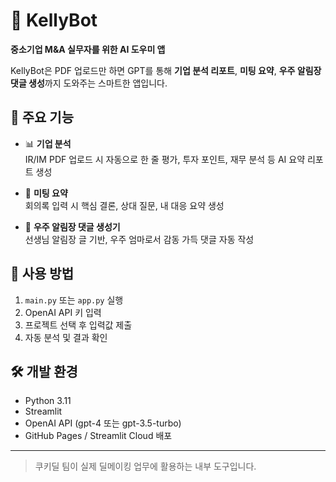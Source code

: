 # 🤖 KellyBot

**중소기업 M&A 실무자를 위한 AI 도우미 앱**

KellyBot은 PDF 업로드만 하면 GPT를 통해 **기업 분석 리포트**, **미팅 요약**, **우주 알림장 댓글 생성**까지 도와주는 스마트한 앱입니다.

## 🧩 주요 기능

- 📊 **기업 분석**  
  IR/IM PDF 업로드 시 자동으로 한 줄 평가, 투자 포인트, 재무 분석 등 AI 요약 리포트 생성  

- 📝 **미팅 요약**  
  회의록 입력 시 핵심 결론, 상대 질문, 내 대응 요약 생성  

- 🌈 **우주 알림장 댓글 생성기**  
  선생님 알림장 글 기반, 우주 엄마로서 감동 가득 댓글 자동 작성  

## 🚀 사용 방법

1. `main.py` 또는 `app.py` 실행  
2. OpenAI API 키 입력  
3. 프로젝트 선택 후 입력값 제출  
4. 자동 분석 및 결과 확인  

## 🛠 개발 환경

- Python 3.11
- Streamlit
- OpenAI API (gpt-4 또는 gpt-3.5-turbo)
- GitHub Pages / Streamlit Cloud 배포

---

> 쿠키딜 팀이 실제 딜메이킹 업무에 활용하는 내부 도구입니다.
